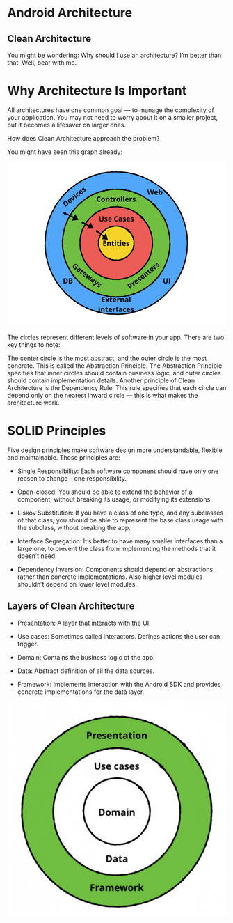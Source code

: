# Android Architecture


## Clean Architecture
You might be wondering: Why should I use an architecture? I’m better than that. Well, bear with me.



# Why Architecture Is Important
All architectures have one common goal — to manage the complexity of your application. You may not need to worry about it on a smaller project, but it becomes a lifesaver on larger ones.

How does Clean Architecture approach the problem?

You might have seen this graph already:


![](Abstraction_Principle.png)


The circles represent different levels of software in your app. There are two key things to note:

The center circle is the most abstract, and the outer circle is the most concrete. This is called the Abstraction Principle. The Abstraction Principle specifies that inner circles should contain business logic, and outer circles should contain implementation details.
Another principle of Clean Architecture is the Dependency Rule. This rule specifies that each circle can depend only on the nearest inward circle — this is what makes the architecture work.

# SOLID Principles
  
  Five design principles make software design more understandable, flexible and maintainable. Those principles are:


* Single Responsibility: Each software component should have only one reason to change – one responsibility.

* Open-closed: You should be able to extend the behavior of a component, without breaking its usage, or modifying its extensions.

* Liskov Substitution: If you have a class of one type, and any subclasses of that class, you should be able to represent the base class usage with the subclass, without breaking the app.

* Interface Segregation: It’s better to have many smaller interfaces than a large one, to prevent the class from implementing the methods that it doesn’t need.

* Dependency Inversion: Components should depend on abstractions rather than concrete implementations. Also higher level modules shouldn’t depend on lower level modules.

## Layers of Clean Architecture

* Presentation: A layer that interacts with the UI.

* Use cases: Sometimes called interactors. Defines actions the user can trigger.

* Domain: Contains the business logic of the app.

* Data: Abstract definition of all the data sources.

* Framework: Implements interaction with the Android SDK and provides concrete implementations for the data layer.

![](layer.png)



